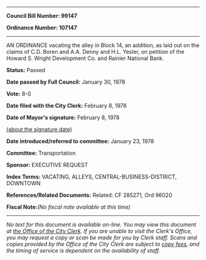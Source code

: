 

********

**Council Bill Number: 99147**
   
**Ordinance Number: 107147**
********

 AN ORDINANCE vacating the alley in Block 14, an addition, as laid out on the claims of C.D. Boren and A.A. Denny and H.L. Yesler, on petition of the Howard S. Wright Development Co. and Rainier National Bank.

**Status:** Passed
   
**Date passed by Full Council:** January 30, 1978
   
**Vote:** 8-0
   
**Date filed with the City Clerk:** February 8, 1978
   
**Date of Mayor's signature:** February 8, 1978
   
[(about the signature date)](/~public/approvaldate.htm)
   
   
   
**Date introduced/referred to committee:** January 23, 1978
   
**Committee:** Transportation
   
**Sponsor:** EXECUTIVE REQUEST
   
   
**Index Terms:** VACATING, ALLEYS, CENTRAL-BUSINESS-DISTRICT, DOWNTOWN

**References/Related Documents:** Related: CF 285271, Ord 96020

**Fiscal Note:**_(No fiscal note available at this time)_
********

_No text for this document is available on-line. You may view this document at [the Office of the City Clerk](http://www.seattle.gov/leg/clerk/contactUs.htm). If you are unable to visit the Clerk's Office, you may request a copy or scan be made for you by Clerk staff. Scans and copies provided by the Office of the City Clerk are subject to [copy fees](http://clerk.seattle.gov/~public/clerkfees.htm), and the timing of service is dependent on the availability of staff._

